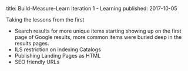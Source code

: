 title: Build-Measure-Learn Iteration 1 - Learning
published: 2017-10-05


Taking the lessons from the first 

*   Search results for more unique items starting showing up on the first page of Google 
    results, more common items were buried deep in the results pages.
*   ILS restriction on indexing Catalogs
*   Publishing Landing Pages as HTML
*   SEO friendly URLs

